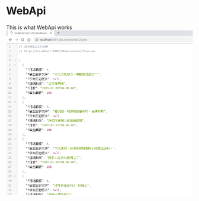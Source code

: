 # WebApi

This is what WebApi works
![Image](https://github.com/karenFRW/WebApi/blob/master/pic1.png)
